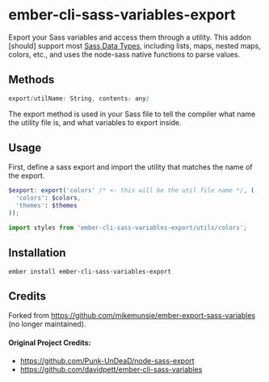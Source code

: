 
# ember-cli-sass-variables-export

<!-- <img src='http://emberobserver.com/badges/ember-export-sass-variables.svg' > -->

Export your Sass variables and access them through a utility. This addon [should] support most [Sass Data Types](http://sass-lang.com/documentation/file.SASS_REFERENCE.html#data_types), including lists, maps, nested maps, colors, etc., and uses the node-sass native functions to parse values.

## Methods

```scss
export(utilName: String, contents: any)
```

The export method is used in your Sass file to tell the compiler what name the utility file is, and what variables to export inside.

## Usage
First, define a sass export and import the utility that matches the name of the export.

```scss
$export: export('colors' /* <- this will be the util file name */, (
  'colors': $colors,
  'themes': $themes
));
```

```js
import styles from 'ember-cli-sass-variables-export/utils/colors';
```

## Installation
`ember install ember-cli-sass-variables-export`

## Credits

Forked from https://github.com/mikemunsie/ember-export-sass-variables (no longer maintained).

#### Original Project Credits:

- https://github.com/Punk-UnDeaD/node-sass-export
- https://github.com/davidpett/ember-cli-sass-variables
